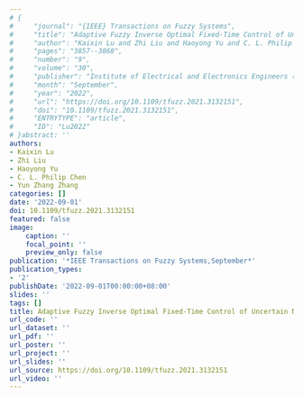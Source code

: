 ```yaml
---
# {
#     "journal": "{IEEE} Transactions on Fuzzy Systems",
#     "title": "Adaptive Fuzzy Inverse Optimal Fixed-Time Control of Uncertain Nonlinear Systems",
#     "author": "Kaixin Lu and Zhi Liu and Haoyong Yu and C. L. Philip Chen and Yun Zhang Zhang",
#     "pages": "3857--3868",
#     "number": "9",
#     "volume": "30",
#     "publisher": "Institute of Electrical and Electronics Engineers ({IEEE})",
#     "month": "September",
#     "year": "2022",
#     "url": "https://doi.org/10.1109/tfuzz.2021.3132151",
#     "doi": "10.1109/tfuzz.2021.3132151",
#     "ENTRYTYPE": "article",
#     "ID": "Lu2022"
# }abstract: ''
authors:
- Kaixin Lu
- Zhi Liu
- Haoyong Yu
- C. L. Philip Chen
- Yun Zhang Zhang
categories: []
date: '2022-09-01'
doi: 10.1109/tfuzz.2021.3132151
featured: false
image:
    caption: ''
    focal_point: ''
    preview_only: false
publication: '*IEEE Transactions on Fuzzy Systems,September*'
publication_types:
- '2'
publishDate: '2022-09-01T00:00:00+08:00'
slides: ''
tags: []
title: Adaptive Fuzzy Inverse Optimal Fixed-Time Control of Uncertain Nonlinear Systems
url_code: ''
url_dataset: ''
url_pdf: ''
url_poster: ''
url_project: ''
url_slides: ''
url_source: https://doi.org/10.1109/tfuzz.2021.3132151
url_video: ''
---
```

